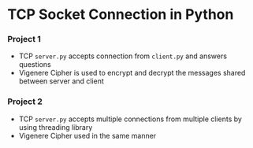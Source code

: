 # TCP Socket Connection in Python

### Project 1

* TCP `server.py` accepts connection from `client.py` and answers questions
* Vigenere Cipher is used to encrypt and decrypt the messages shared between server and client

### Project 2

* TCP `server.py` accepts multiple connections from multiple clients by using threading library
* Vigenere Cipher used in the same manner
